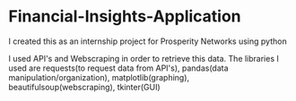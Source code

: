 # Financial-Insights-Application
I created this as an internship project for Prosperity Networks using python

I used API's and Webscraping in order to retrieve this data. The libraries I used are requests(to request data from API's), pandas(data manipulation/organization), matplotlib(graphing), beautifulsoup(webscraping), tkinter(GUI) 
